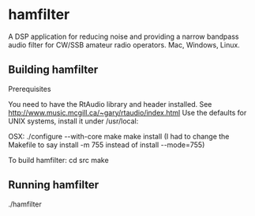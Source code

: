 hamfilter
=========

A DSP application for reducing noise and providing a narrow bandpass audio filter for CW/SSB amateur radio operators. Mac, Windows, Linux.


Building hamfilter
------------------

Prerequisites

You need to have the RtAudio library and header installed. See
http://www.music.mcgill.ca/~gary/rtaudio/index.html
Use the defaults for UNIX systems, install it under /usr/local:

OSX:
./configure --with-core
make
make install (I had to change the Makefile to say install -m 755 instead of
install --mode=755)


To build hamfilter:
cd src
make


Running hamfilter
-----------------
./hamfilter

